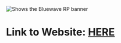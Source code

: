 <picture>
  <source media="(prefers-color-scheme: dark)" srcset="https://i.ibb.co/5WwBzSSz/Bluewave-RP-1500x500px-Banner-1.png">
  <source media="(prefers-color-scheme: light)" srcset="https://i.ibb.co/5WwBzSSz/Bluewave-RP-1500x500px-Banner-1.png">
  <img alt="Shows the Bluewave RP banner" src="https://i.ibb.co/5WwBzSSz/Bluewave-RP-1500x500px-Banner-1.png">
</picture>

# Link to Website: [HERE](https://bluewaverp.github.io/bluewaverp-website/)
